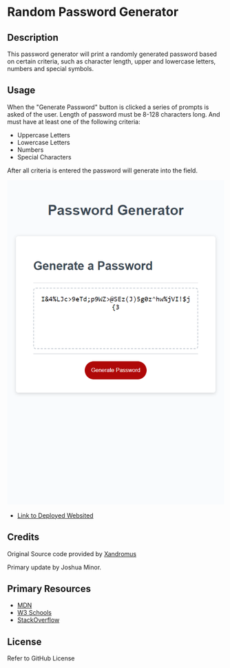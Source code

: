 # Random Password Generator


## Description

This password generator will print a randomly generated password based on certain criteria, such as character length, upper and lowercase letters, numbers and special symbols.

## Usage

When the "Generate Password" button is clicked a series of prompts is asked of the user. Length of password must be 8-128 characters long. And must have at least one of the following criteria:
- Uppercase Letters
- Lowercase Letters
- Numbers
- Special Characters

After all criteria is entered the password will generate into the field.

![Image of Website](assets/random-password-generator.png)

- [Link to Deployed Websited](https://jminor90.github.io/random-password-generator/)


## Credits
Original Source code provided by [Xandromus](https://github.com/coding-boot-camp/urban-octo-telegram)

Primary update by Joshua Minor.



## Primary Resources
- [MDN](https://developer.mozilla.org/en-US/docs/Learn/HTML)
- [W3 Schools](https://www.w3schools.com/)
- [StackOverflow](https://stackoverflow.com/)


## License

Refer to GitHub License

